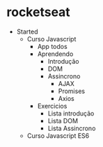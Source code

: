 # rocketseat
  
  - Started
    - Curso Javascript
      - App todos
      - Aprendendo
         - Introdução
         - DOM
         - Assincrono
            - AJAX
            - Promises
            - Axios
      - Exercicios
        - Lista introdução
        - Lista DOM
        - Lista Assincrono
    - Curso Javascript ES6
